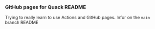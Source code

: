 ### GitHub pages for Quack README
Trying to really learn to use Actions and GitHub pages.
Infor on the `main` branch README
